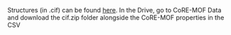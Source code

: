 Structures (in .cif) can be found [here](https://drive.google.com/drive/folders/1fSE5FC7gDuOuu67nvxoJZZDLNZdSMm8-?usp=sharing). In the Drive, go to CoRE-MOF Data and download the cif.zip folder alongside the CoRE-MOF properties in the CSV

